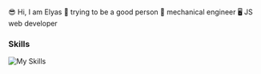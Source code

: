 😎 Hi, I am Elyas 
🦸 trying to be a good person
🦾 mechanical engineer
🖥️ JS web developer

### Skills
![My Skills](https://skillicons.dev/icons?i=js,react,mui,nextjs,tailwind,figma)
